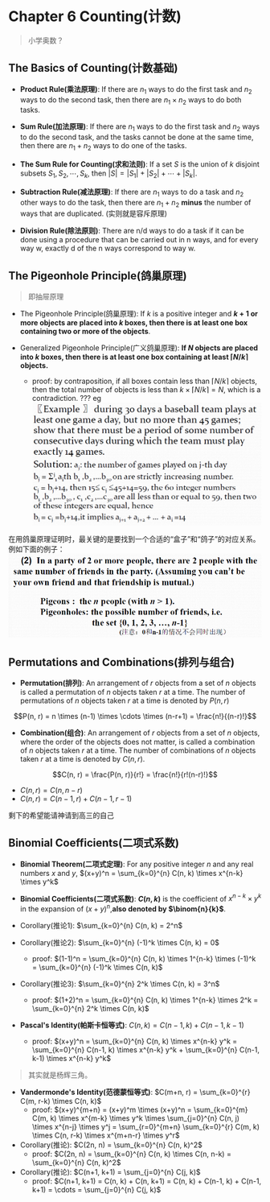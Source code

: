 # Chapter 6 Counting(计数)
> 小学奥数？

## The Basics of Counting(计数基础)

+ **Product Rule(乘法原理)**: If there are $n_1$ ways to do the first task and $n_2$ ways to do the second task, then there are $n_1 \times n_2$ ways to do both tasks.

+ **Sum Rule(加法原理)**: If there are $n_1$ ways to do the first task and $n_2$ ways to do the second task, and the tasks cannot be done at the same time, then there are $n_1 + n_2$ ways to do one of the tasks.

+ **The Sum Rule for Counting(求和法则)**: If a set $S$ is the union of $k$ disjoint subsets $S_1, S_2, \cdots, S_k$, then $|S| = |S_1| + |S_2| + \cdots + |S_k|$.

+ **Subtraction Rule(减法原理)**: If there are $n_1$ ways to do a task and $n_2$ other ways to do the task, then there are $n_1 + n_2$ **minus** the number of ways that are duplicated.
(实则就是容斥原理)

+ **Division Rule(除法原则)**: There are n/d ways to do a task if it can be done using a procedure that can be carried out in n ways, and for every way w, exactly d of the n ways correspond to way w.
## The Pigeonhole Principle(鸽巢原理)
> 即抽屉原理

+ The Pigeonhole Principle(鸽巢原理): If $k$ is a positive integer and **$k+1$ or more objects are placed into $k$ boxes, then there is at least one box containing two or more of the objects**.

+ Generalized Pigeonhole Principle(广义鸽巢原理): **If $N$ objects are placed into $k$ boxes, then there is at least one box containing at least $\lceil N/k \rceil$ objects.**
    + proof: by contraposition, if all boxes contain less than $\lceil N/k \rceil$ objects, then the total number of objects is less than $k \times \lceil N/k \rceil = N$, which is a contradiction.
??? eg
    ![](img/eg1.png)

在用鸽巢原理证明时，最关键的是要找到一个合适的“盒子”和“鸽子”的对应关系。例如下面的例子：
![](img/eg.png)
## Permutations and Combinations(排列与组合)
+ **Permutation(排列)**: An arrangement of $r$ objects from a set of $n$ objects is called a permutation of $n$ objects taken $r$ at a time. The number of permutations of $n$ objects taken $r$ at a time is denoted by $P(n, r)$

$$P(n, r) = n \times (n-1) \times \cdots \times (n-r+1) = \frac{n!}{(n-r)!}$$

+ **Combination(组合)**: An arrangement of $r$ objects from a set of $n$ objects, where the order of the objects does not matter, is called a combination of $n$ objects taken $r$ at a time. The number of combinations of $n$ objects taken $r$ at a time is denoted by $C(n, r)$.

$$C(n, r) = \frac{P(n, r)}{r!} = \frac{n!}{r!(n-r)!}$$

+ $C(n, r) = C(n, n-r)$
+ $C(n, r) = C(n-1, r) + C(n-1, r-1)$

剩下的希望能请神请到高三的自己

## Binomial Coefficients(二项式系数)
+ **Binomial Theorem(二项式定理)**: For any positive integer $n$ and any real numbers $x$ and $y$, $(x+y)^n = \sum_{k=0}^{n} C(n, k) \times x^{n-k} \times y^k$
+ **Binomial Coefficients(二项式系数)**: **$C(n, k)$** is the coefficient of $x^{n-k} \times y^k$ in the expansion of $(x+y)^n$,**also denoted by $\binom{n}{k}$**.
+ Corollary(推论1): $\sum_{k=0}^{n} C(n, k) = 2^n$
+ Corollary(推论2): $\sum_{k=0}^{n} (-1)^k \times C(n, k) = 0$
    + proof: $(1-1)^n = \sum_{k=0}^{n} C(n, k) \times 1^{n-k} \times (-1)^k = \sum_{k=0}^{n} (-1)^k \times C(n, k)$
+ Corollary(推论3): $\sum_{k=0}^{n} 2^k \times C(n, k) = 3^n$
    + proof: $(1+2)^n = \sum_{k=0}^{n} C(n, k) \times 1^{n-k} \times 2^k = \sum_{k=0}^{n} 2^k \times C(n, k)$

+ **Pascal's Identity(帕斯卡恒等式)**: $C(n, k) = C(n-1, k) + C(n-1, k-1)$
    + proof: $(x+y)^n = \sum_{k=0}^{n} C(n, k) \times x^{n-k}  y^k = \sum_{k=0}^{n} C(n-1, k) \times x^{n-k}  y^k + \sum_{k=0}^{n} C(n-1, k-1) \times x^{n-k}  y^k$

> 其实就是杨辉三角。

+ **Vandermonde's Identity(范德蒙恒等式)**: $C(m+n, r) = \sum_{k=0}^{r} C(m, r-k) \times C(n, k)$
    + proof: $(x+y)^{m+n} = (x+y)^m \times (x+y)^n = \sum_{k=0}^{m} C(m, k) \times x^{m-k} \times y^k \times \sum_{j=0}^{n} C(n, j) \times x^{n-j} \times y^j = \sum_{r=0}^{m+n} \sum_{k=0}^{r} C(m, k) \times C(n, r-k) \times x^{m+n-r} \times y^r$
+ Corollary(推论): $C(2n, n) = \sum_{k=0}^{n} C(n, k)^2$
    + proof: $C(2n, n) = \sum_{k=0}^{n} C(n, k) \times C(n, n-k) = \sum_{k=0}^{n} C(n, k)^2$
+ Corollary(推论): $C(n+1, k+1) = \sum_{j=0}^{n} C(j, k)$
    + proof: $C(n+1, k+1) = C(n, k) + C(n, k+1) = C(n, k) + C(n-1, k) + C(n-1, k+1) = \cdots = \sum_{j=0}^{n} C(j, k)$
    